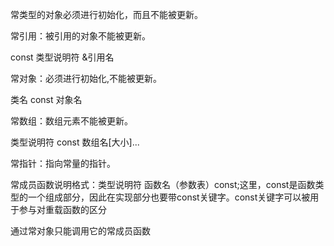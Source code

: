 常类型的对象必须进行初始化，而且不能被更新。

常引用：被引用的对象不能被更新。

const  类型说明符  &引用名

常对象：必须进行初始化,不能被更新。

类名  const  对象名

常数组：数组元素不能被更新。

类型说明符  const  数组名[大小]...

常指针：指向常量的指针。

常成员函数说明格式：类型说明符  函数名（参数表）const;这里，const是函数类型的一个组成部分，因此在实现部分也要带const关键字。const关键字可以被用于参与对重载函数的区分

通过常对象只能调用它的常成员函数
